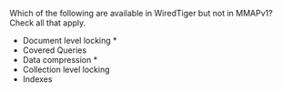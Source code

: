 Which of the following are available in WiredTiger but not in MMAPv1? Check all that apply.


- Document level locking *
- Covered Queries
- Data compression *
- Collection level locking
- Indexes
